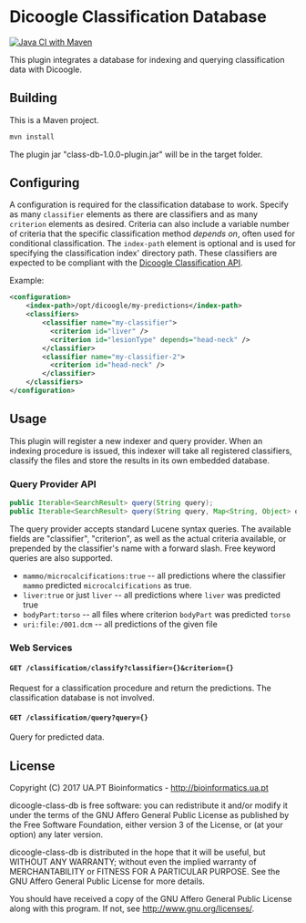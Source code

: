 # Dicoogle Classification Database

[![Java CI with Maven](https://github.com/Enet4/dicoogle-class-db/actions/workflows/maven.yml/badge.svg)](https://github.com/Enet4/dicoogle-class-db/actions/workflows/maven.yml)

This plugin integrates a database for indexing and querying classification data
with Dicoogle.

## Building

This is a Maven project.

```sh
mvn install
```

The plugin jar "class-db-1.0.0-plugin.jar" will be in the target folder.

## Configuring

A configuration is required for the classification database to work. Specify as many
`classifier` elements as there are classifiers and as many `criterion` elements as
desired. Criteria can also include a variable number of criteria that the specific
classification method _depends on_, often used for conditional classification.
The `index-path` element is optional and is used for specifying the classification
index' directory path. These classifiers are expected to be compliant with the
[Dicoogle Classification API](https://github.com/Enet4/dicoogle-classification-api).

Example:

```xml
<configuration>
    <index-path>/opt/dicoogle/my-predictions</index-path>
    <classifiers>
        <classifier name="my-classifier">
          <criterion id="liver" />
          <criterion id="lesionType" depends="head-neck" />
        </classifier>
        <classifier name="my-classifier-2">
          <criterion id="head-neck" />
        </classifier>
    </classifiers>
</configuration>
```

## Usage

This plugin will register a new indexer and query provider. When an indexing procedure
is issued, this indexer will take all registered classifiers, classify the files and store
the results in its own embedded database.

### Query Provider API

```java
public Iterable<SearchResult> query(String query);
public Iterable<SearchResult> query(String query, Map<String, Object> options);
```

The query provider accepts standard Lucene syntax queries. The available fields are "classifier",
"criterion", as well as the actual criteria available, or prepended by the classifier's name
with a forward slash. Free keyword queries are also supported.

 - `mammo/microcalcifications:true` -- all predictions where the classifier `mammo` predicted `microcalcifications` as true.
 - `liver:true` or just `liver` -- all predictions where `liver` was predicted true
 - `bodyPart:torso` -- all files where criterion `bodyPart` was predicted `torso`
 - `uri:file:/001.dcm` -- all predictions of the given file

### Web Services

#### `GET /classification/classify?classifier={}&criterion={}`

Request for a classification procedure and return the predictions.
The classification database is not involved.

#### `GET /classification/query?query={}`

Query for predicted data.

## License

Copyright (C) 2017 UA.PT Bioinformatics - http://bioinformatics.ua.pt

dicoogle-class-db is free software: you can redistribute it and/or modify
it under the terms of the GNU Affero General Public License as
published by the Free Software Foundation, either version 3 of the
License, or (at your option) any later version.

dicoogle-class-db is distributed in the hope that it will be useful,
but WITHOUT ANY WARRANTY; without even the implied warranty of
MERCHANTABILITY or FITNESS FOR A PARTICULAR PURPOSE.  See the
GNU Affero General Public License for more details.

You should have received a copy of the GNU Affero General Public License
along with this program.  If not, see <http://www.gnu.org/licenses/>.
